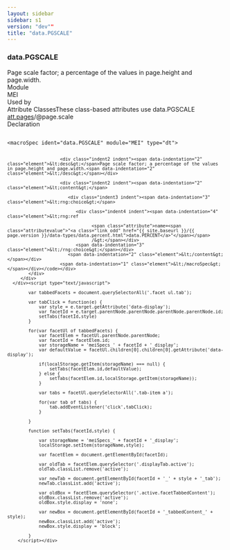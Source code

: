 ```yaml
---
layout: sidebar
sidebar: s1
version: "dev""
title: "data.PGSCALE"
---
```

<div class="specPage">
   <div class="datatypeSpec">
      <h3 id="data.PGSCALE">data.PGSCALE</h3>
      <div class="specs">
         <div class="desc">Page scale factor; a percentage of the values in page.height and page.width.</div>
         <div class="facet module">
            <div class="label">Module</div>
            <div class="statement text">MEI</div>
         </div>
         <div class="facet usedBy" id="usedBy">
            <div class="label">Used by</div>
            <div class="statement list">
               <div class="classBox dtBox" title="Attribute Classes">
                  <div class="classHeading"><label class="classLabel">Attribute Classes</label><span class="classDesc">These class-based attributes use data.PGSCALE</span></div>
                  <div class="classContent"><span class="ident attclass" data-ident="att.pages" data-module="MEI.shared"><a class="classLink" title="Attributes that record page-level layout information." href="{{ site.baseurl }}/{{ page.version }}/attribute-classes/att.pages.html">att.pages</a>/<span title="Indicates how the page should be scaled when rendered.">@page.scale</span></span></div>
               </div>
            </div>
         </div>
         <div class="facet declaration">
            <div class="label">Declaration</div>
            <div class="statement declaration">
               <div class="code" xml:space="preserve" data-lang="ODD"><code>
                     <div class="indent1 indent"><span data-indentation="1" class="element">&lt;macroSpec <span class="attribute">ident=</span><span class="attributevalue">"data.PGSCALE"</span> <span class="attribute">module=</span><span class="attributevalue">"MEI"</span> <span class="attribute">type=</span><span class="attributevalue">"dt"</span>&gt;</span>
                        
                        <div class="indent2 indent"><span data-indentation="2" class="element">&lt;desc&gt;</span>Page scale factor; a percentage of the values in page.height and page.width.<span data-indentation="2" class="element">&lt;/desc&gt;</span></div>
                        
                        <div class="indent2 indent"><span data-indentation="2" class="element">&lt;content&gt;</span>
                           
                           <div class="indent3 indent"><span data-indentation="3" class="element">&lt;rng:choice&gt;</span>
                              
                              <div class="indent4 indent"><span data-indentation="4" class="element">&lt;rng:ref
                                    
                                    <span class="attribute">name=<span class="attributevalue">"<a class="link_odd" href="{{ site.baseurl }}/{{ page.version }}/data-types/data.percent.html">data.PERCENT</a>"</span></span>
                                    /&gt;</span></div>
                              <span data-indentation="3" class="element">&lt;/rng:choice&gt;</span></div>
                           <span data-indentation="2" class="element">&lt;/content&gt;</span></div>
                        <span data-indentation="1" class="element">&lt;/macroSpec&gt;</span></div></code></div>
            </div>
         </div>
      </div><script type="text/javascript">
            
            var tabbedFacets = document.querySelectorAll('.facet ul.tab');
            
            var tabClick = function(e) {
                var style = e.target.getAttribute('data-display');
                var facetId = e.target.parentNode.parentNode.parentNode.parentNode.id;
                setTabs(facetId,style)
            }
            
            for(var facetUl of tabbedFacets) {
                var facetElem = facetUl.parentNode.parentNode;
                var facetId = facetElem.id;
                var storageName = 'meiSpecs_' + facetId + '_display';
                var defaultValue = facetUl.children[0].children[0].getAttribute('data-display');
                
                if(localStorage.getItem(storageName) === null) {
                    setTabs(facetElem.id,defaultValue);
                } else {
                    setTabs(facetElem.id,localStorage.getItem(storageName));
                }
                
                var tabs = facetUl.querySelectorAll('.tab-item a');
                
                for(var tab of tabs) {
                    tab.addEventListener('click',tabClick);
                }
                
            }
            
            function setTabs(facetId,style) {
                
                var storageName = 'meiSpecs_' + facetId + '_display';
                localStorage.setItem(storageName,style);
                
                var facetElem = document.getElementById(facetId);
                
                var oldTab = facetElem.querySelector('.displayTab.active');
                oldTab.classList.remove('active');
                
                var newTab = document.getElementById(facetId + '_' + style + '_tab');
                newTab.classList.add('active');
                
                var oldBox = facetElem.querySelector('.active.facetTabbedContent');
                oldBox.classList.remove('active');
                oldBox.style.display = 'none';
                
                var newBox = document.getElementById(facetId + '_tabbedContent_' + style);
                newBox.classList.add('active');
                newBox.style.display = 'block';
                
            }
        </script></div>
</div>